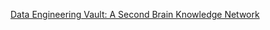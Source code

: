 [Data Engineering Vault: A Second Brain Knowledge Network](https://www.ssp.sh/brain/data-engineering/)